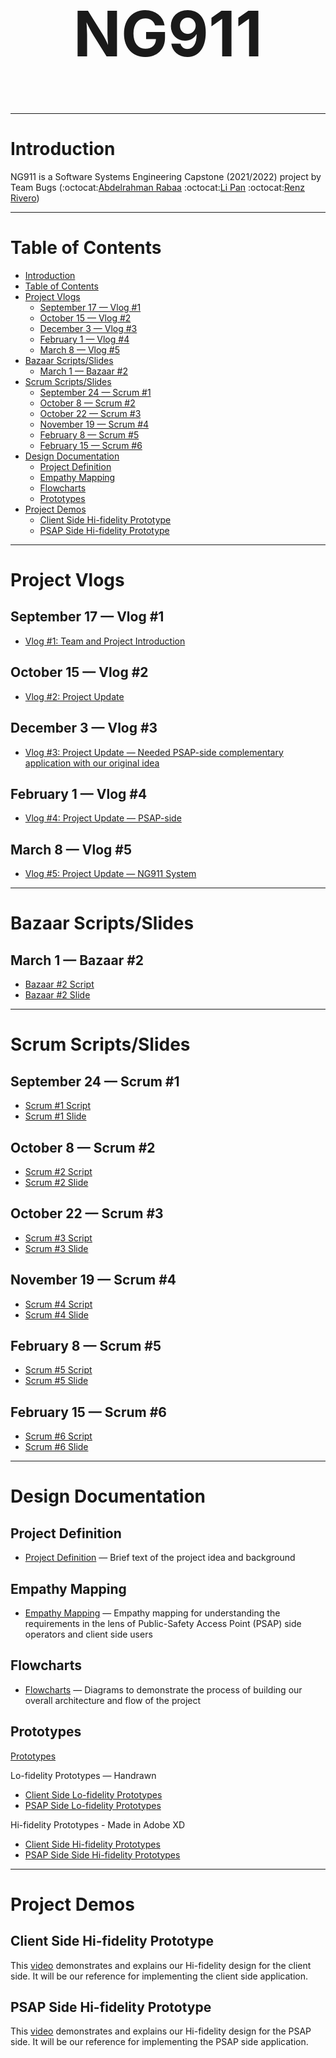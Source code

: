 <h1 align="center" style="font-size:100px" >
  NG911
</h1>

---

# Introduction
NG911 is a Software Systems Engineering Capstone (2021/2022) project by Team Bugs (:octocat:[Abdelrahman Rabaa](https://github.com/Rabaa-basha) :octocat:[Li Pan](https://github.com/panli200) :octocat:[Renz Rivero](https://github.com/renzrivero))

---

# Table of Contents
- [Introduction](#introduction)
- [Table of Contents](#table-of-contents)
- [Project Vlogs](#project-vlogs)
  - [September 17 — Vlog #1](#september-17--vlog-1)
  - [October 15 — Vlog #2](#october-15--vlog-2)
  - [December 3 — Vlog #3](#december-3--vlog-3)
  - [February 1 — Vlog #4](#february-1--vlog-4)
  - [March 8 — Vlog #5](#march-8--vlog-5)
- [Bazaar Scripts/Slides](#bazaar-scriptsslides)
  - [March 1 — Bazaar #2](#march-1--bazaar-2)
- [Scrum Scripts/Slides](#scrum-scriptsslides)
  - [September 24 — Scrum #1](#september-24--scrum-1)
  - [October 8 — Scrum #2](#october-8--scrum-2)
  - [October 22 — Scrum #3](#october-22--scrum-3)
  - [November 19 — Scrum #4](#november-19--scrum-4)
  - [February 8 — Scrum #5](#february-8--scrum-5)
  - [February 15 — Scrum #6](#february-15--scrum-6)
- [Design Documentation](#design-documentation)
  - [Project  Definition](#project--definition)
  - [Empathy Mapping](#empathy-mapping)
  - [Flowcharts](#flowcharts)
  - [Prototypes](#prototypes)
- [Project Demos](#project-demos)
  - [Client Side Hi-fidelity Prototype](#client-side-hi-fidelity-prototype)
  - [PSAP Side Hi-fidelity Prototype](#psap-side-hi-fidelity-prototype)

---

# Project Vlogs
## September 17 — Vlog #1
- [Vlog #1: Team and Project Introduction](https://youtu.be/ziVtzf-9uPU)
## October 15 — Vlog #2
- [Vlog #2: Project Update](https://youtu.be/kcOifqv1obA)
## December 3 — Vlog #3
- [Vlog #3: Project Update — Needed PSAP-side complementary application with our original idea](https://youtu.be/2lo1vUUzE8Y)
## February 1 — Vlog #4
- [Vlog #4: Project Update — PSAP-side](https://youtu.be/V186NkOB2oY)
## March 8 — Vlog #5
- [Vlog #5: Project Update — NG911 System](https://youtu.be/th1kwh1v-o0)

---

# Bazaar Scripts/Slides
## March 1 — Bazaar #2
- [Bazaar #2 Script](https://github.com/panli200/NG911/blob/main/Presentations/Bazaar/Capstone-Bazaar%232-Script.pdf)
- [Bazaar #2 Slide](https://github.com/panli200/NG911/blob/main/Presentations/Bazaar/Capstone-Bazaar%232-Slide.pdf)

---

# Scrum Scripts/Slides
## September 24 — Scrum #1
- [Scrum #1 Script](https://github.com/panli200/NG911/blob/main/Presentations/Scrums/Scrum-Scripts/Scrum%231-Script.pdf)
- [Scrum #1 Slide](https://github.com/panli200/NG911/blob/main/Presentations/Scrums/Scrum-Slides/Capstone-Scrum%231-Slide.pdf)
## October 8 — Scrum #2
- [Scrum #2 Script](https://github.com/panli200/NG911/blob/main/Presentations/Scrums/Scrum-Scripts/Scrum%232-Script.pdf)
- [Scrum #2 Slide](https://github.com/panli200/NG911/blob/main/Presentations/Scrums/Scrum-Slides/Capstone-Scrum%232-Slide.pdf)
## October 22 — Scrum #3
- [Scrum #3 Script](https://github.com/panli200/NG911/blob/main/Presentations/Scrums/Scrum-Scripts/Scrum%233-Script.pdf)
- [Scrum #3 Slide](https://github.com/panli200/NG911/blob/main/Presentations/Scrums/Scrum-Slides/Capstone-Scrum%233-Slide.pdf)
## November 19 — Scrum #4
- [Scrum #4 Script](https://github.com/panli200/NG911/blob/main/Presentations/Scrums/Scrum-Scripts/Scrum%234-Script.pdf)
- [Scrum #4 Slide](https://github.com/panli200/NG911/blob/main/Presentations/Scrums/Scrum-Slides/Capstone-Scrum%234-Slide.pdf)
## February 8 — Scrum #5
- [Scrum #5 Script](https://github.com/panli200/NG911/blob/main/Presentations/Scrums/Scrum-Scripts/Scrum%235-Script.pdf)
- [Scrum #5 Slide](https://github.com/panli200/NG911/blob/main/Presentations/Scrums/Scrum-Slides/Capstone-Scrum%235-Slide.pdf)
## February 15 — Scrum #6
- [Scrum #6 Script](https://github.com/panli200/NG911/blob/main/Presentations/Scrums/Scrum-Scripts/Scrum%236-Script.pdf)
- [Scrum #6 Slide](https://github.com/panli200/NG911/blob/main/Presentations/Scrums/Scrum-Slides/Capstone-Scrum%236-Slide.pdf)

---

# Design Documentation
## Project  Definition
- [Project Definition](https://github.com/panli200/NG911/tree/main/Documentation/Project-Definition) — Brief text of the project idea and background

## Empathy Mapping
- [Empathy Mapping](https://github.com/panli200/NG911/tree/main/Documentation/Empathy-Maps) — Empathy mapping for understanding the requirements in the lens of Public-Safety Access Point (PSAP) side operators and client side users

## Flowcharts
- [Flowcharts](https://github.com/panli200/NG911/tree/main/Documentation/Flowcharts) — Diagrams to demonstrate the process of building our overall architecture and flow of the project

## Prototypes
[Prototypes](https://github.com/panli200/NG911/tree/main/Documentation/Design-Prototypes)

Lo-fidelity Prototypes — Handrawn
- [Client Side Lo-fidelity Prototypes](https://github.com/panli200/NG911/tree/main/Documentation/Design-Prototypes/User-Client-Side/Lofi-Prototypes)
- [PSAP Side Lo-fidelity Prototypes](https://github.com/panli200/NG911/tree/main/Documentation/Design-Prototypes/PSAP-Admin-Side/Lofi-Prototypes)

Hi-fidelity Prototypes - Made in Adobe XD
- [Client Side Hi-fidelity Prototypes](https://github.com/panli200/NG911/tree/main/Documentation/Design-Prototypes/User-Client-Side/Hifi-Prototypes)
- [PSAP Side Side Hi-fidelity Prototypes](https://github.com/panli200/NG911/tree/main/Documentation/Design-Prototypes/PSAP-Admin-Side/HiFi-Prototypes)

---
  
# Project Demos

## Client Side Hi-fidelity Prototype
This [video](https://drive.google.com/file/d/1QpDGlHGbElFlKYlJ61Bs_GObXn-j4FUU/view?usp=sharing) demonstrates and explains our Hi-fidelity design for the client side. It will be our reference for implementing the client side application.

## PSAP Side Hi-fidelity Prototype
This [video](https://drive.google.com/file/d/1XkkQXJtban5dI-80QY2J30C3lRvdlfQs/view?usp=sharing) demonstrates and explains our Hi-fidelity design for the PSAP side. It will be our reference for implementing the PSAP side application.
